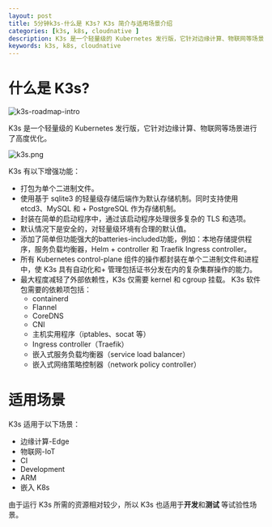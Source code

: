 ```yaml
---
layout: post
title: 5分钟k3s-什么是 K3s? K3s 简介与适用场景介绍
categories: [k3s, k8s, cloudnative ]
description: K3s 是一个轻量级的 Kubernetes 发行版，它针对边缘计算、物联网等场景进行了高度优化
keywords: k3s, k8s, cloudnative 
---
```


# 什么是 K3s?

![k3s-roadmap-intro](../img/k3s/k3s-roadmap-intro.png)

K3s 是一个轻量级的 Kubernetes 发行版，它针对边缘计算、物联网等场景进行了高度优化。

![k3s.png](https://static001.infoq.cn/resource/image/ef/3c/ef6d2585035a62e5b8351fff9920f63c.png)

K3s 有以下增强功能：

+ 打包为单个二进制文件。
+ 使用基于 sqlite3 的轻量级存储后端作为默认存储机制。同时支持使用 etcd3、MySQL 和 + PostgreSQL 作为存储机制。
+ 封装在简单的启动程序中，通过该启动程序处理很多复杂的 TLS 和选项。
+ 默认情况下是安全的，对轻量级环境有合理的默认值。
+ 添加了简单但功能强大的batteries-included功能，例如：本地存储提供程序，服务负载均衡器，Helm + controller 和 Traefik Ingress controller。
+ 所有 Kubernetes control-plane 组件的操作都封装在单个二进制文件和进程中，使 K3s 具有自动化和+ 管理包括证书分发在内的复杂集群操作的能力。
+ 最大程度减轻了外部依赖性，K3s 仅需要 kernel 和 cgroup 挂载。 K3s 软件包需要的依赖项包括：
  + containerd
  + Flannel
  + CoreDNS
  + CNI
  + 主机实用程序（iptables、socat 等）
  + Ingress controller（Traefik）
  + 嵌入式服务负载均衡器（service load balancer）
  + 嵌入式网络策略控制器（network policy controller）


# 适用场景

K3s 适用于以下场景：

+ 边缘计算-Edge
+ 物联网-IoT
+ CI
+ Development
+ ARM
+ 嵌入 K8s

由于运行 K3s 所需的资源相对较少，所以 K3s 也适用于**开发**和**测试** 等试验性场景。
